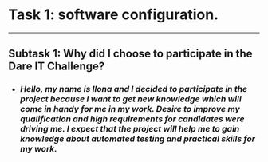 # Task 1: software configuration.
***
## Subtask 1: Why did I choose to participate in the Dare IT Challenge?
- ### _Hello, my name is Ilona and I decided to participate in the project because I want to get new knowledge which will come in handy for me in my work. Desire to improve my  qualification and high requirements for candidates were driving me. I expect that the project will help me  to gain knowledge about automated testing and practical skills for my work._

